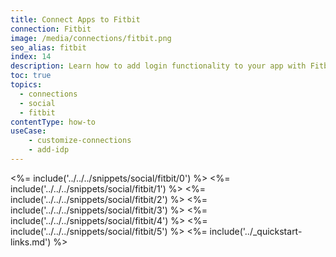 ```yaml
---
title: Connect Apps to Fitbit
connection: Fitbit
image: /media/connections/fitbit.png
seo_alias: fitbit
index: 14
description: Learn how to add login functionality to your app with Fitbit. You will need to obtain a Client Id and Client Secret for Fitbit.
toc: true
topics:
  - connections
  - social
  - fitbit
contentType: how-to
useCase:
    - customize-connections
    - add-idp
---
```

<%= include('../../../snippets/social/fitbit/0') %> 
<%= include('../../../snippets/social/fitbit/1') %> 
<%= include('../../../snippets/social/fitbit/2') %> 
<%= include('../../../snippets/social/fitbit/3') %> 
<%= include('../../../snippets/social/fitbit/4') %> 
<%= include('../../../snippets/social/fitbit/5') %> 
<%= include('../_quickstart-links.md') %>
